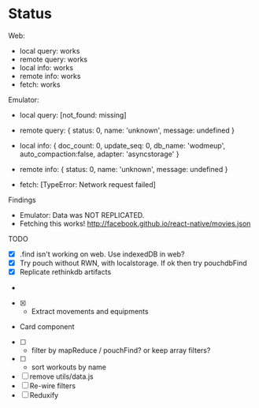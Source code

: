 # Status

Web:
- local query: works
- remote query: works
- local info: works
- remote info: works
- fetch: works

Emulator:
- local query: [not_found: missing]

- remote query: { status: 0, name: 'unknown', message: undefined }

- local info: { doc_count: 0, update_seq: 0, db_name: 'wodmeup', auto_compaction:false, adapter: 'asyncstorage' }

- remote info:  { status: 0, name: 'unknown', message: undefined }

- fetch: [TypeError: Network request failed]


Findings
- Emulator: Data was NOT REPLICATED.
- Fetching this works! http://facebook.github.io/react-native/movies.json

TODO
- [x] .find isn't working on web. Use indexedDB in web?
- [x] Try pouch without RWN, with localstorage. If ok then try pouchdbFind
- [x] Replicate rethinkdb artifacts
- ~~~[ ] Try to load data in one operation using populate, join, linked docs..etc~~~
- [x] - Extract movements and equipments
- Card component
- [ ] - filter by mapReduce / pouchFind? or keep array filters?
- [ ] - sort workouts by name
- [ ] remove utils/data.js
- [ ] Re-wire filters
- [ ] Reduxify